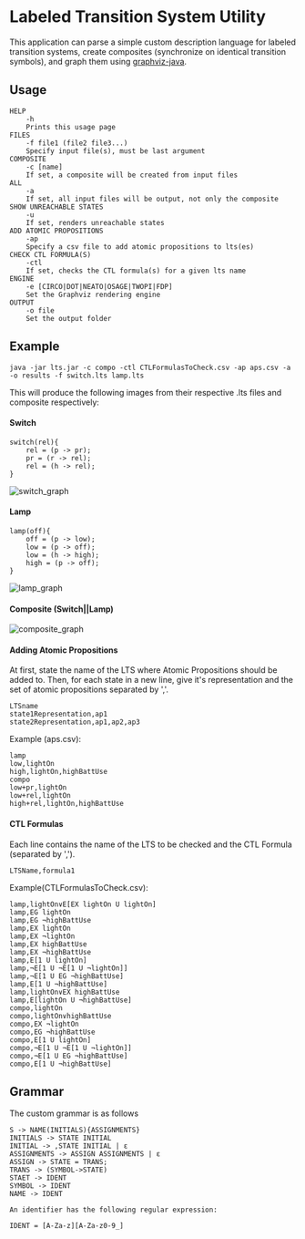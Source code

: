 # Labeled Transition System Utility

This application can parse a simple custom description language for labeled transition systems, create composites (synchronize on identical transition symbols), and graph them using [graphviz-java](https://github.com/nidi3/graphviz-java).

## Usage

    HELP
        -h
        Prints this usage page
    FILES
        -f file1 (file2 file3...)
        Specify input file(s), must be last argument
    COMPOSITE
        -c [name]
        If set, a composite will be created from input files
    ALL
        -a
        If set, all input files will be output, not only the composite
    SHOW UNREACHABLE STATES
        -u
        If set, renders unreachable states
    ADD ATOMIC PROPOSITIONS
        -ap
        Specify a csv file to add atomic propositions to lts(es)
    CHECK CTL FORMULA(S)
        -ctl
        If set, checks the CTL formula(s) for a given lts name
    ENGINE
        -e [CIRCO|DOT|NEATO|OSAGE|TWOPI|FDP]
        Set the Graphviz rendering engine
    OUTPUT
        -o file
        Set the output folder

## Example

    java -jar lts.jar -c compo -ctl CTLFormulasToCheck.csv -ap aps.csv -a -o results -f switch.lts lamp.lts
    
This will produce the following images from their respective .lts files and composite respectively:

#### Switch

    switch(rel){
        rel = (p -> pr);
        pr = (r -> rel);
        rel = (h -> rel);
    }

![switch_graph](https://i.imgur.com/YkRcS3P.png) 

#### Lamp

    lamp(off){
        off = (p -> low);
        low = (p -> off);
        low = (h -> high);
        high = (p -> off);
    }

![lamp_graph](https://i.imgur.com/Z6OZ3Im.png) 

#### Composite (Switch||Lamp)

![composite_graph](https://i.imgur.com/tPHVkG1.png) 


#### Adding Atomic Propositions
At first, state the name of the LTS where Atomic Propositions should be added to. Then, for each state in a new line,
give it's representation and the set of atomic propositions separated by ','.

    LTSname
    state1Representation,ap1
    state2Representation,ap1,ap2,ap3
    
Example (aps.csv):

    lamp
    low,lightOn
    high,lightOn,highBattUse
    compo
    low+pr,lightOn
    low+rel,lightOn
    high+rel,lightOn,highBattUse


#### CTL Formulas
Each line contains the name of the LTS to be checked and the CTL Formula (separated by ',').

    LTSName,formula1
    
Example(CTLFormulasToCheck.csv):

    lamp,lightOn∨E[EX lightOn U lightOn]
    lamp,EG lightOn
    lamp,EG ¬highBattUse
    lamp,EX lightOn
    lamp,EX ¬lightOn
    lamp,EX highBattUse
    lamp,EX ¬highBattUse
    lamp,E[1 U lightOn]
    lamp,¬E[1 U ¬E[1 U ¬lightOn]]
    lamp,¬E[1 U EG ¬highBattUse]
    lamp,E[1 U ¬highBattUse]
    lamp,lightOn∨EX highBattUse
    lamp,E[lightOn U ¬highBattUse]
    compo,lightOn
    compo,lightOn∨highBattUse
    compo,EX ¬lightOn
    compo,EG ¬highBattUse
    compo,E[1 U lightOn]
    compo,¬E[1 U ¬E[1 U ¬lightOn]]
    compo,¬E[1 U EG ¬highBattUse]
    compo,E[1 U ¬highBattUse]


## Grammar

The custom grammar is as follows

    S -> NAME(INITIALS){ASSIGNMENTS}
    INITIALS -> STATE INITIAL
    INITIAL -> ,STATE INITIAL | ε
    ASSIGNMENTS -> ASSIGN ASSIGNMENTS | ε
    ASSIGN -> STATE = TRANS;
    TRANS -> (SYMBOL->STATE)
    STAET -> IDENT
    SYMBOL -> IDENT
    NAME -> IDENT
    
    An identifier has the following regular expression:
    
    IDENT = [A-Za-z][A-Za-z0-9_] 
